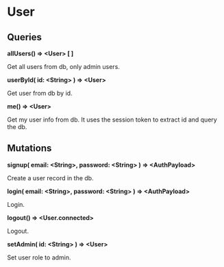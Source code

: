 # User

## Queries

**allUsers() => <User\> [ ]**

Get all users from db, only admin users.

**userById( id: <String\> ) => <User\>**

Get user from db by id.

**me() => <User\>**

Get my user info from db. It uses the session token to extract id and query the db.

## Mutations

**signup( email: <String\>, password: <String\> ) => <AuthPayload\>**

Create a user record in the db.

**login( email: <String\>, password: <String\> ) => <AuthPayload\>**

Login.

**logout() => <User.connected>**

Logout.

**setAdmin( id: <String\> ) => <User\>**

Set user role to admin.
